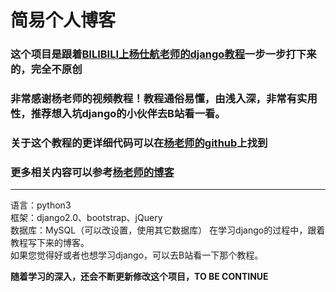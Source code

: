 简易个人博客
===

### **这个项目是跟着[BILIBILI上杨仕航老师的django教程](http://space.bilibili.com/252028233/#/channel/detail?cid=28138)一步一步打下来的，完全不原创**

### **非常感谢杨老师的视频教程！教程通俗易懂，由浅入深，非常有实用性，推荐想入坑django的小伙伴去B站看一看。**

### **关于这个教程的更详细代码可以在[杨老师的github](https://github.com/HaddyYang/django2.0-course)上找到**

### **更多相关内容可以参考[杨老师的博客](http://yshblog.com/)**

-------

语言：python3  
框架：django2.0、bootstrap、jQuery  
数据库：MySQL（可以改设置，使用其它数据库）
在学习django的过程中，跟着教程写下来的博客。  
如果您觉得好或者也想学习django，可以去B站看一下那个教程。

**随着学习的深入，还会不断更新修改这个项目，TO BE CONTINUE**